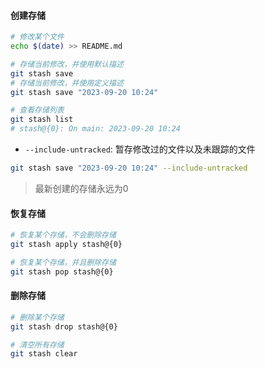 #### 创建存储

```bash
# 修改某个文件
echo $(date) >> README.md

# 存储当前修改，并使用默认描述
git stash save
# 存储当前修改，并使用定义描述
git stash save "2023-09-20 10:24"

# 查看存储列表
git stash list
# stash@{0}: On main: 2023-09-20 10:24
```

- `--include-untracked`: 暂存修改过的文件以及未跟踪的文件

```bash
git stash save "2023-09-20 10:24" --include-untracked
```

> 最新创建的存储永远为0

#### 恢复存储

```bash
# 恢复某个存储，不会删除存储
git stash apply stash@{0}

# 恢复某个存储，并且删除存储
git stash pop stash@{0}
```

#### 删除存储

```bash
# 删除某个存储
git stash drop stash@{0}

# 清空所有存储
git stash clear
```